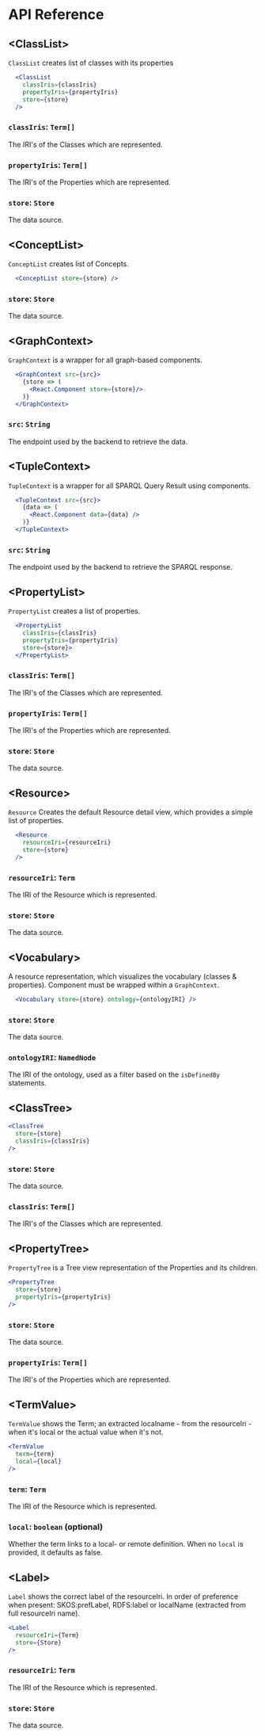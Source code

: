 # API Reference

## &lt;ClassList>
`ClassList` creates list of classes with its properties
```jsx
  <ClassList
    classIris={classIris}
    propertyIris={propertyIris}
    store={store}
  />
```
### `classIris`: `Term[]`
The IRI's of the Classes which are represented.
### `propertyIris`: `Term[]`
The IRI's of the Properties which are represented.
### `store`: `Store`
The data source.

## &lt;ConceptList>
`ConceptList` creates list of Concepts.
```jsx
  <ConceptList store={store} />
```
### `store`: `Store`
The data source.

## &lt;GraphContext>
`GraphContext` is a wrapper for all graph-based components.
```jsx
  <GraphContext src={src}>
    {store => (
      <React.Component store={store}/>
    )}
  </GraphContext>
```
### `src`: `String`
The endpoint used by the backend to retrieve the data.

## &lt;TupleContext>
`TupleContext` is a wrapper for all SPARQL Query Result using components.
```jsx
  <TupleContext src={src}>
    {data => (
      <React.Component data={data} />
    )}
  </TupleContext>
```
### `src`: `String`
The endpoint used by the backend to retrieve the SPARQL response.


## &lt;PropertyList>
`PropertyList` creates a list of properties.
```jsx
  <PropertyList 
    classIris={classIris} 
    propertyIris={propertyIris} 
    store={store}>  
  </PropertyList>
```
### `classIris`: `Term[]`
The IRI's of the Classes which are represented.
### `propertyIris`: `Term[]`
The IRI's of the Properties which are represented.
### `store`: `Store`
The data source.

## &lt;Resource>
`Resource` Creates the default Resource detail view, which provides a simple list of properties.
```jsx
  <Resource
    resourceIri={resourceIri}  
    store={store}
  />
```
### `resourceIri`: `Term`
The IRI of the Resource which is represented.
### `store`: `Store`
The data source.

## &lt;Vocabulary>
A resource representation, which visualizes the vocabulary (classes & properties). Component must be wrapped within a `GraphContext`.
```jsx
  <Vocabulary store={store} ontology={ontologyIRI} />
```
### `store`: `Store`
The data source.
### `ontologyIRI`: `NamedNode`
The IRI of the ontology, used as a filter based on the `isDefinedBy` statements.

## &lt;ClassTree>
```jsx
<ClassTree
  store={store}
  classIris={classIris}
/>
```
### `store`: `Store`
The data source.
### `classIris`: `Term[]`
The IRI's of the Classes which are represented.

## &lt;PropertyTree>
`PropertyTree` is a Tree view representation of the Properties and its children.
```jsx
<PropertyTree
  store={store}
  propertyIris={propertyIris}
/>
```
### `store`: `Store`
The data source.
### `propertyIris`: `Term[]`
The IRI's of the Properties which are represented.

## &lt;TermValue>
`TermValue` shows the Term; an extracted localname - from the resourceIri - when it's local or the actual value when it's not. 
```jsx
<TermValue 
  term={term}
  local={local}
/>
```
### `term`: `Term`
The IRI of the Resource which is represented.
### `local`: `boolean` (optional)
Whether the term links to a local- or remote definition. When no `local` is provided, it defaults as false.

## &lt;Label>
`Label` shows the correct label of the resourceIri. In order of preference when present: SKOS:prefLabel, RDFS:label or localName (extracted from full resourceIri name).
```jsx
<Label
  resourceIri={Term}
  store={Store}
/>
```
### `resourceIri`: `Term`
The IRI of the Resource which is represented.
### `store`: `Store`
The data source.
    
